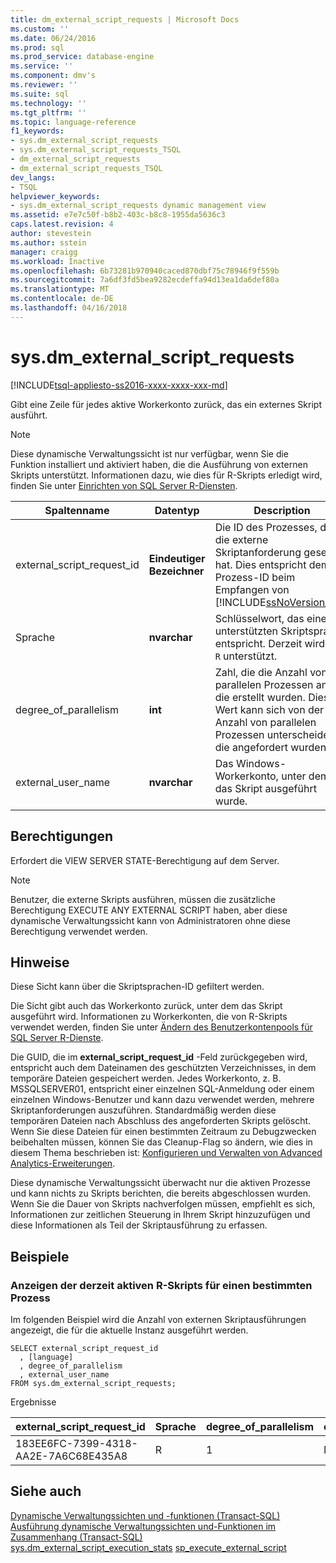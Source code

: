 ```yaml
---
title: dm_external_script_requests | Microsoft Docs
ms.custom: ''
ms.date: 06/24/2016
ms.prod: sql
ms.prod_service: database-engine
ms.service: ''
ms.component: dmv's
ms.reviewer: ''
ms.suite: sql
ms.technology: ''
ms.tgt_pltfrm: ''
ms.topic: language-reference
f1_keywords:
- sys.dm_external_script_requests
- sys.dm_external_script_requests_TSQL
- dm_external_script_requests
- dm_external_script_requests_TSQL
dev_langs:
- TSQL
helpviewer_keywords:
- sys.dm_external_script_requests dynamic management view
ms.assetid: e7e7c50f-b8b2-403c-b8c8-1955da5636c3
caps.latest.revision: 4
author: stevestein
ms.author: sstein
manager: craigg
ms.workload: Inactive
ms.openlocfilehash: 6b73281b970940caced870dbf75c78946f9f559b
ms.sourcegitcommit: 7a6df3fd5bea9282ecdeffa94d13ea1da6def80a
ms.translationtype: MT
ms.contentlocale: de-DE
ms.lasthandoff: 04/16/2018
---
```

# <a name="sysdmexternalscriptrequests"></a>sys.dm_external_script_requests
[!INCLUDE[tsql-appliesto-ss2016-xxxx-xxxx-xxx-md](../../includes/tsql-appliesto-ss2016-xxxx-xxxx-xxx-md.md)]

Gibt eine Zeile für jedes aktive Workerkonto zurück, das ein externes Skript ausführt.
 
  
> [!NOTE] 
>  
>  Diese dynamische Verwaltungssicht ist nur verfügbar, wenn Sie die Funktion installiert und aktiviert haben, die die Ausführung von externen Skripts unterstützt. Informationen dazu, wie dies für R-Skripts erledigt wird, finden Sie unter [Einrichten von SQL Server R-Diensten](../../advanced-analytics/r-services/set-up-sql-server-r-services-in-database.md).  
  
|Spaltenname|Datentyp|Description|  
|-----------------|---------------|-----------------|  
|external_script_request_id|**Eindeutiger Bezeichner**|Die ID des Prozesses, der die externe Skriptanforderung gesendet hat. Dies entspricht dem Prozess-ID beim Empfangen von [!INCLUDE[ssNoVersion_md](../../includes/ssnoversion-md.md)]|  
|Sprache|**nvarchar**|Schlüsselwort, das einer unterstützten Skriptsprache entspricht. Derzeit wird nur `R` unterstützt.|  
|degree_of_parallelism|**int**|Zahl, die die Anzahl von parallelen Prozessen angibt, die erstellt wurden. Dieser Wert kann sich von der Anzahl von parallelen Prozessen unterscheiden, die angefordert wurden.|  
|external_user_name|**nvarchar**|Das Windows-Workerkonto, unter dem das Skript ausgeführt wurde.|  
  
## <a name="permissions"></a>Berechtigungen  
 Erfordert die VIEW SERVER STATE-Berechtigung auf dem Server.  
  
> [!NOTE]
>   
>  Benutzer, die externe Skripts ausführen, müssen die zusätzliche Berechtigung EXECUTE ANY EXTERNAL SCRIPT haben, aber diese dynamische Verwaltungssicht kann von Administratoren ohne diese Berechtigung verwendet werden. 
  
## <a name="remarks"></a>Hinweise  

Diese Sicht kann über die Skriptsprachen-ID gefiltert werden.

Die Sicht gibt auch das Workerkonto zurück, unter dem das Skript ausgeführt wird. Informationen zu Workerkonten, die von R-Skripts verwendet werden, finden Sie unter [Ändern des Benutzerkontenpools für SQL Server R-Dienste](../../advanced-analytics/r-services/modify-the-user-account-pool-for-sql-server-r-services.md).

Die GUID, die im **external_script_request_id** -Feld zurückgegeben wird, entspricht auch dem Dateinamen des geschützten Verzeichnisses, in dem temporäre Dateien gespeichert werden. Jedes Workerkonto, z. B. MSSQLSERVER01, entspricht einer einzelnen SQL-Anmeldung oder einem einzelnen Windows-Benutzer und kann dazu verwendet werden, mehrere Skriptanforderungen auszuführen. Standardmäßig werden diese temporären Dateien nach Abschluss des angeforderten Skripts gelöscht. Wenn Sie diese Dateien für einen bestimmten Zeitraum zu Debugzwecken beibehalten müssen, können Sie das Cleanup-Flag so ändern, wie dies in diesem Thema beschrieben ist: [Konfigurieren und Verwalten von Advanced Analytics-Erweiterungen](../../advanced-analytics/r-services/configure-and-manage-advanced-analytics-extensions.md).  
 
Diese dynamische Verwaltungssicht überwacht nur die aktiven Prozesse und kann nichts zu Skripts berichten, die bereits abgeschlossen wurden. Wenn Sie die Dauer von Skripts nachverfolgen müssen, empfiehlt es sich, Informationen zur zeitlichen Steuerung in Ihrem Skript hinzuzufügen und diese Informationen als Teil der Skriptausführung zu erfassen.


## <a name="examples"></a>Beispiele  
  
### <a name="viewing-the-currently-active-r-scripts-for-a-particular-process"></a>Anzeigen der derzeit aktiven R-Skripts für einen bestimmten Prozess 
 Im folgenden Beispiel wird die Anzahl von externen Skriptausführungen angezeigt, die für die aktuelle Instanz ausgeführt werden.  
  
```  
SELECT external_script_request_id 
  , [language]
  , degree_of_parallelism
  , external_user_name
FROM sys.dm_external_script_requests; 
```  

Ergebnisse  


external_script_request_id  |Sprache  |degree_of_parallelism  |external_user_name  
---------|---------|---------|---------
183EE6FC-7399-4318-AA2E-7A6C68E435A8     |     R    |      1   |  MSSQLSERVER01       


  
## <a name="see-also"></a>Siehe auch  
 [Dynamische Verwaltungssichten und -funktionen &#40;Transact-SQL&#41;](~/relational-databases/system-dynamic-management-views/system-dynamic-management-views.md)   
 [Ausführung dynamische Verwaltungssichten und-Funktionen im Zusammenhang &#40;Transact-SQL&#41;](../../relational-databases/system-dynamic-management-views/execution-related-dynamic-management-views-and-functions-transact-sql.md)  
[sys.dm_external_script_execution_stats](../../relational-databases/system-dynamic-management-views/sys-dm-external-script-execution-stats.md)
[sp_execute_external_script](../../relational-databases/system-stored-procedures/sp-execute-external-script-transact-sql.md)  
  

